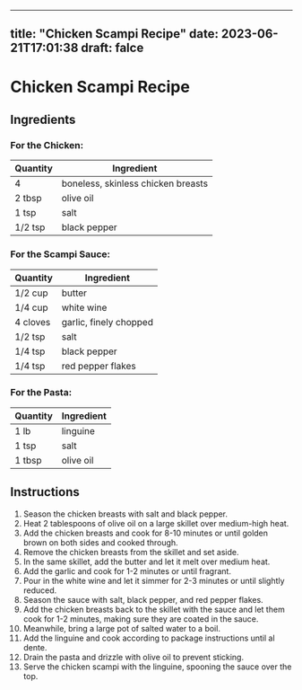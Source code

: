
---
title: "Chicken Scampi Recipe"
date: 2023-06-21T17:01:38
draft: falce
---

# Chicken Scampi Recipe

## Ingredients

### For the Chicken:

| Quantity  | Ingredient |
|-----------|------------|
| 4         | boneless, skinless chicken breasts |
| 2 tbsp    | olive oil |
| 1 tsp     | salt |
| 1/2 tsp   | black pepper |

### For the Scampi Sauce:

| Quantity  | Ingredient |
|-----------|------------|
| 1/2 cup   | butter |
| 1/4 cup   | white wine |
| 4 cloves  | garlic, finely chopped |
| 1/2 tsp   | salt |
| 1/4 tsp   | black pepper |
| 1/4 tsp   | red pepper flakes |

### For the Pasta:

| Quantity  | Ingredient |
|-----------|------------|
| 1 lb      | linguine |
| 1 tsp     | salt |
| 1 tbsp    | olive oil |

## Instructions

1. Season the chicken breasts with salt and black pepper.
2. Heat 2 tablespoons of olive oil on a large skillet over medium-high heat.
3. Add the chicken breasts and cook for 8-10 minutes or until golden brown on both sides and cooked through.
4. Remove the chicken breasts from the skillet and set aside.
5. In the same skillet, add the butter and let it melt over medium heat.
6. Add the garlic and cook for 1-2 minutes or until fragrant.
7. Pour in the white wine and let it simmer for 2-3 minutes or until slightly reduced.
8. Season the sauce with salt, black pepper, and red pepper flakes.
9. Add the chicken breasts back to the skillet with the sauce and let them cook for 1-2 minutes, making sure they are coated in the sauce.
10. Meanwhile, bring a large pot of salted water to a boil.
11. Add the linguine and cook according to package instructions until al dente.
12. Drain the pasta and drizzle with olive oil to prevent sticking.
13. Serve the chicken scampi with the linguine, spooning the sauce over the top.
